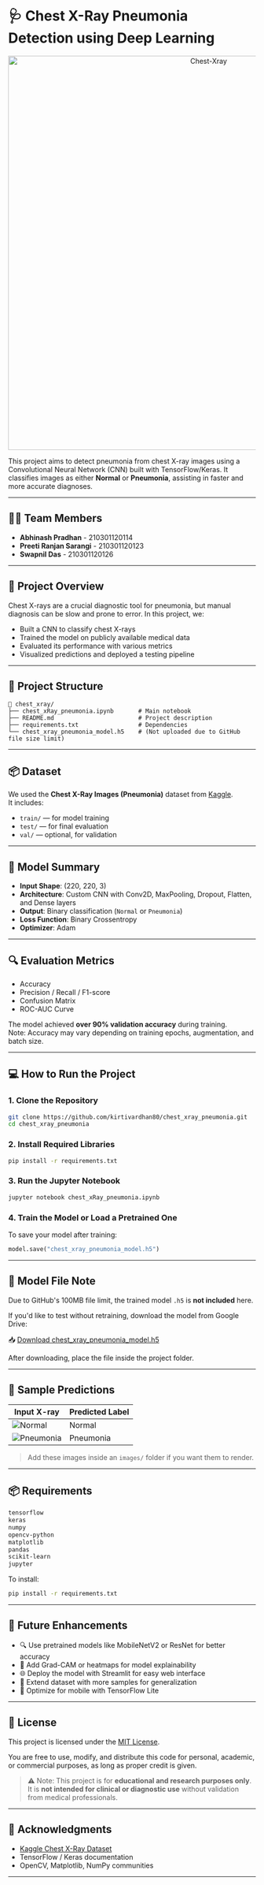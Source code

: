 # 🩺 Chest X-Ray Pneumonia Detection using Deep Learning

<div align="center">
  <img src="chest-xray.jpg" height="800",width="534" alt="Chest-Xray"/>
  <br/>
 
</div>

This project aims to detect pneumonia from chest X-ray images using a Convolutional Neural Network (CNN) built with TensorFlow/Keras. It classifies images as either **Normal** or **Pneumonia**, assisting in faster and more accurate diagnoses.

---

## 👨‍💻 Team Members

- **Abhinash Pradhan** - 210301120114  
- **Preeti Ranjan Sarangi** - 210301120123  
- **Swapnil Das** - 210301120126

---

## 🧠 Project Overview

Chest X-rays are a crucial diagnostic tool for pneumonia, but manual diagnosis can be slow and prone to error. In this project, we:

- Built a CNN to classify chest X-rays
- Trained the model on publicly available medical data
- Evaluated its performance with various metrics
- Visualized predictions and deployed a testing pipeline

---

## 📂 Project Structure

```
📁 chest_xray/
├── chest_xRay_pneumonia.ipynb       # Main notebook
├── README.md                        # Project description
├── requirements.txt                 # Dependencies
└── chest_xray_pneumonia_model.h5    # (Not uploaded due to GitHub file size limit)
```

---

## 📦 Dataset

We used the **Chest X-Ray Images (Pneumonia)** dataset from [Kaggle](https://www.kaggle.com/paultimothymooney/chest-xray-pneumonia).  
It includes:

- `train/` — for model training  
- `test/` — for final evaluation  
- `val/` — optional, for validation

---

## 🧪 Model Summary

- **Input Shape**: (220, 220, 3)  
- **Architecture**: Custom CNN with Conv2D, MaxPooling, Dropout, Flatten, and Dense layers  
- **Output**: Binary classification (`Normal` or `Pneumonia`)  
- **Loss Function**: Binary Crossentropy  
- **Optimizer**: Adam

---

## 🔍 Evaluation Metrics

- Accuracy  
- Precision / Recall / F1-score  
- Confusion Matrix  
- ROC-AUC Curve  

The model achieved **over 90% validation accuracy** during training.  
Note: Accuracy may vary depending on training epochs, augmentation, and batch size.

---

## 💻 How to Run the Project

### 1. Clone the Repository

```bash
git clone https://github.com/kirtivardhan80/chest_xray_pneumonia.git
cd chest_xray_pneumonia
```

### 2. Install Required Libraries

```bash
pip install -r requirements.txt
```

### 3. Run the Jupyter Notebook

```bash
jupyter notebook chest_xRay_pneumonia.ipynb
```

### 4. Train the Model or Load a Pretrained One

To save your model after training:

```python
model.save("chest_xray_pneumonia_model.h5")
```

---

## 🚫 Model File Note

Due to GitHub's 100MB file limit, the trained model `.h5` is **not included** here.

If you'd like to test without retraining, download the model from Google Drive:

📥 [Download chest_xray_pneumonia_model.h5](https://drive.google.com/file/d/YOUR_MODEL_ID/view?usp=sharing)

After downloading, place the file inside the project folder.

---

## 📸 Sample Predictions

| Input X-ray                | Predicted Label |
|---------------------------|-----------------|
| ![Normal](images/sample1.jpg)    | Normal          |
| ![Pneumonia](images/sample2.jpg) | Pneumonia       |

> Add these images inside an `images/` folder if you want them to render.

---

## 📦 Requirements

```txt
tensorflow
keras
numpy
opencv-python
matplotlib
pandas
scikit-learn
jupyter
```

To install:

```bash
pip install -r requirements.txt
```

---

## 🚀 Future Enhancements

- 🔍 Use pretrained models like MobileNetV2 or ResNet for better accuracy  
- 🌈 Add Grad-CAM or heatmaps for model explainability  
- 🌐 Deploy the model with Streamlit for easy web interface  
- 🧪 Extend dataset with more samples for generalization  
- 📱 Optimize for mobile with TensorFlow Lite  

---

## 📜 License

This project is licensed under the [MIT License](LICENSE).

You are free to use, modify, and distribute this code for personal, academic, or commercial purposes, as long as proper credit is given.

> ⚠️ Note: This project is for **educational and research purposes only**. It is **not intended for clinical or diagnostic use** without validation from medical professionals.

---

## 🙏 Acknowledgments

- [Kaggle Chest X-Ray Dataset](https://www.kaggle.com/paultimothymooney/chest-xray-pneumonia)  
- TensorFlow / Keras documentation  
- OpenCV, Matplotlib, NumPy communities

---
